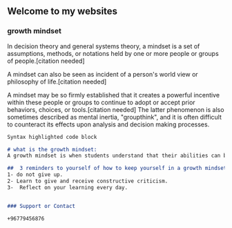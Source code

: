 ## Welcome to my websites


### growth mindset
In decision theory and general systems theory, a mindset is a set of assumptions, methods, or notations held by one or more people or groups of people.[citation needed]

A mindset can also be seen as incident of a person's world view or philosophy of life.[citation needed]

A mindset may be so firmly established that it creates a powerful incentive within these people or groups to continue to adopt or accept prior behaviors, choices, or tools.[citation needed] The latter phenomenon is also sometimes described as mental inertia, "groupthink", and it is often difficult to counteract its effects upon analysis and decision making processes.


```markdown
Syntax highlighted code block

# what is the growth mindset:
A growth mindset is when students understand that their abilities can be developed

##  3 reminders to yourself of how to keep yourself in a growth mindset
1- do not give up.
2- Learn to give and receive constructive criticism.
3-  Reflect on your learning every day.


### Support or Contact

+96779456876
